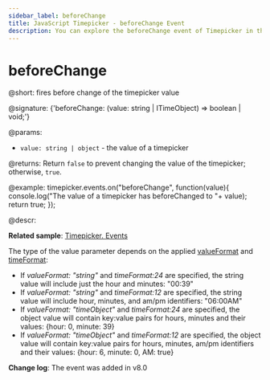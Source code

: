 ```yaml
---
sidebar_label: beforeChange
title: JavaScript Timepicker - beforeChange Event 
description: You can explore the beforeChange event of Timepicker in the documentation of the DHTMLX JavaScript UI library. Browse developer guides and API reference, try out code examples and live demos, and download a free 30-day evaluation version of DHTMLX Suite 7.
---
```


# beforeChange

@short: fires before change of the timepicker value

@signature: {'beforeChange: (value: string | ITimeObject) => boolean | void;'}

@params:
- `value: string | object` - the value of a timepicker

@returns:
Return `false` to prevent changing the value of the timepicker; otherwise, `true`.

@example:
timepicker.events.on("beforeChange", function(value){
	console.log("The value of a timepicker has beforeChanged to "+ value);
    return true;
});

@descr:

**Related sample**: [Timepicker. Events](https://snippet.dhtmlx.com/5ccptwy7)

The type of the value parameter depends on the applied [valueFormat](timepicker/api/timepicker_valueformat_config.md) and [timeFormat](timepicker/api/timepicker_timeformat_config.md):

- If *valueFormat: "string"*  and *timeFormat:24* are specified, the string value will include just the hour and minutes: "00:39"
- If *valueFormat: "string"*  and *timeFormat:12* are specified, the string value will include hour, minutes, and am/pm identifiers: "06:00AM"
- If *valueFormat: "timeObject"*  and *timeFormat:24* are specified, the object value will contain key:value pairs for hours, minutes and their values: {hour: 0, minute: 39}
- If *valueFormat: "timeObject"*  and *timeFormat:12* are specified, the object value will contain key:value pairs for hours, minutes, am/pm identifiers and their values: {hour: 6, minute: 0, AM: true}

**Change log**: The event was added in v8.0